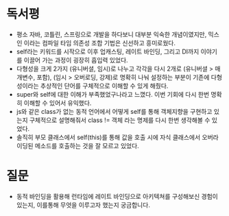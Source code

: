 # 독서평
- 평소 자바, 코틀린, 스프링으로 개발을 하다보니 대부분 익숙한 개념이였지만, 믹스인 이라는 컴파일 타임 의존성 조합 기법은 신선하고 흥미로웠다.
- self라는 키워드를 시작으로 이후 업캐스팅, 레이트 바인딩, 그리고 DI까지 이야기를 이끌어 가는 과정이 굉장히 흡입력 있었다.
- 다형성을 크게 2가지 (유니버셜, 임시)로 나누고 각각을 다시 2개로 (유니버셜 > 매개변수, 포함), (임시 > 오버로딩, 강제)로 명확히 나눠 설정하는 부분이 기존에 다형성이라는 추상적인 단어를 구체적으로 이해할 수 있게 해줬다.
- super와 self에 대한 이해가 부족했었구나라고 느꼈다. 이번 기회에 다시 한번 명확히 이해할 수 있어서 유익했다.
- js와 같은 class가 없는 동적 언어에서 어떻게 self를 통해 객체지향을 구현하고 있는지 구체적으로 설명해줘서 class != 객체 라는 명제를 다시 한번 생각해볼 수 있었다.
- 솔직히 부모 클래스에서 self(this)를 통해 값을 호출 시에 자식 클래스에서 오버라이딩된 메소드를 호출하는 것을 잘 모르고 있었다. 

# 질문
- 동적 바인딩을 활용해 런타임에 레이트 바인딩으로 아키텍쳐를 구성해보신 경험이 있는지, 이를통해 무엇을 이루고자 했는지 궁금합니다.